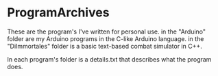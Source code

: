 # ProgramArchives

These are the program's I've written for personal use. in the "Arduino" folder are my Arduino programs in the C-like Arduino language. in the "DiImmortales" folder is a basic text-based combat simulator in C++.

In each program's folder is a details.txt that describes what the program does.
